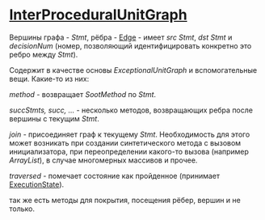 # [InterProceduralUnitGraph](../../../../utbot-framework/src/main/kotlin/org/utbot/engine/InterProceduralUnitGraph.kt)

Вершины графа - _Stmt_, рёбра - [Edge](../../../../utbot-framework/src/main/kotlin/org/utbot/engine/state/ExecutionState.kt) - имеет _src_ _Stmt_, _dst_ _Stmt_ и _decisionNum_ (номер, позволяющий идентифицировать конкретно это ребро между _Stmt_).

Содержит в качестве основы _ExceptionalUnitGraph_ и вспомогательные вещи. Какие-то из них:

_method_ - возвращает _SootMethod_ по _Stmt_.

_succStmts, succ, ..._ - несколько методов, возвращающих ребра после вершины с текущим _Stmt_.

_join_ - присоединяет граф к текущему _Stmt_. Необходимость для этого может возникать при создании синтетического метода с вызовом инициализатора, при переопределении какого-то вызова (например _ArrayList_), в случае многомерных массивов и прочее.

_traversed_ - помечает состояние как пройденное (принимает [ExecutionState](ExecutionState.md)). 

так же есть методы для покрытия, посещения рёбер, вершин и не только.
